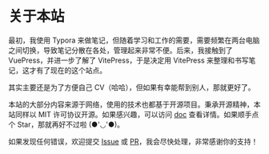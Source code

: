 # 关于本站

最初，我使用 Typora 来做笔记，但随着学习和工作的需要，需要频繁在两台电脑之间切换，导致笔记分散在各处，管理起来非常不便。后来，我接触到了 VuePress，并进一步了解了 VitePress，于是决定用 VitePress 来整理和书写笔记，这才有了现在的这个站点。

其实主要还是为了方便自己 CV（哈哈），但如果有幸能帮到别人，那就更好了。

本站的大部分内容来源于网络，使用的技术也都基于开源项目。秉承开源精神，本站同样以 MIT 许可协议开源。如果感兴趣，可以访问 [doc](https://gitee.com/xiangheng08/doc) 查看详情。如果顺手点个 Star，那就再好不过啦 (●'◡'●)。

如果发现任何错误，欢迎提交 [Issue](https://gitee.com/xiangheng08/doc/issues) 或 [PR](https://gitee.com/xiangheng08/doc/pulls)，我会尽快处理，非常感谢你的支持！
